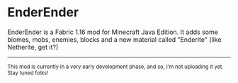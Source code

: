 # EnderEnder
EnderEnder is a Fabric 1.16 mod for Minecraft Java Edition. It adds some biomes, mobs, enemies, blocks and a new material called "Enderite" (like Netherite, get it?)
***
<sub>This mod is currently in a very early development phase, and so, I'm not uploading it yet. Stay tuned folks!</sub>
